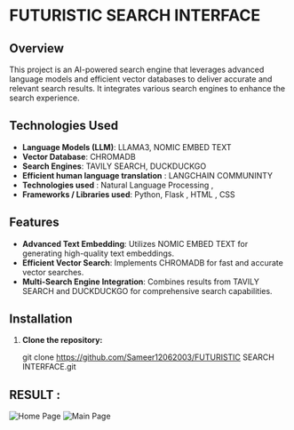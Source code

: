# FUTURISTIC SEARCH INTERFACE

## Overview
This project is an AI-powered search engine that leverages advanced language models and efficient vector databases to deliver accurate and relevant search results. It integrates various search engines to enhance the search experience.

## Technologies Used
- **Language Models (LLM)**: LLAMA3, NOMIC EMBED TEXT
- **Vector Database**: CHROMADB
- **Search Engines**: TAVILY SEARCH, DUCKDUCKGO
- **Efficient human language translation** : LANGCHAIN COMMUNINTY
- **Technologies used** : Natural Language Processing ,
- **Frameworks / Libraries used**: Python, Flask , HTML , CSS 
## Features
- **Advanced Text Embedding**: Utilizes NOMIC EMBED TEXT for generating high-quality text embeddings.
- **Efficient Vector Search**: Implements CHROMADB for fast and accurate vector searches.
- **Multi-Search Engine Integration**: Combines results from TAVILY SEARCH and DUCKDUCKGO for comprehensive search capabilities.

## Installation

1. **Clone the repository:**
   
   git clone https://github.com/Sameer12062003/FUTURISTIC SEARCH INTERFACE.git

## RESULT :
![Home Page](https://github.com/Sameer12062003/FUTURISTIC-SEARCH-INTERFACE/assets/130920137/dfae09c4-8853-4775-bd14-200c8a6b4b41)
![Main Page](https://github.com/Sameer12062003/FUTURISTIC-SEARCH-INTERFACE/assets/130920137/668f5a5e-41ba-4bd1-bfdb-2700b097c576)


   
